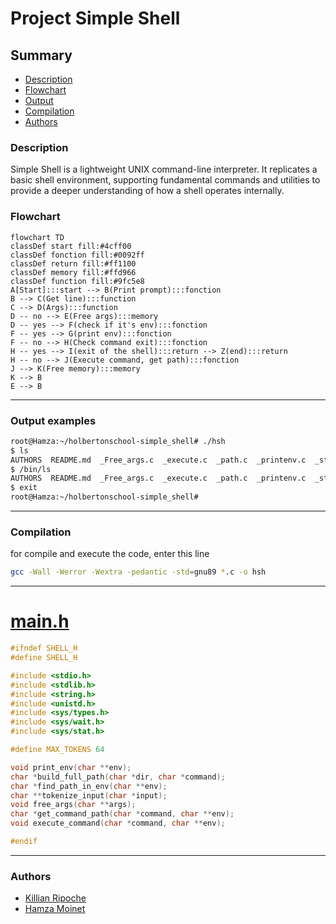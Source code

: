 # Project Simple Shell


## Summary
- [Description](#description)
- [Flowchart](#Flowchart)
- [Output](#Output)
- [Compilation](#Compilation)
- [Authors](#Authors)

### Description

Simple Shell is a lightweight UNIX command-line interpreter. It replicates a basic shell environment, supporting fundamental commands and utilities to provide a deeper understanding of how a shell operates internally.

### Flowchart

```mermaid
flowchart TD
classDef start fill:#4cff00
classDef fonction fill:#0092ff
classDef return fill:#ff1100
classDef memory fill:#ffd966
classDef function fill:#9fc5e8
A[Start]:::start --> B(Print prompt):::fonction
B --> C(Get line):::function
C --> D(Args):::function
D -- no --> E(Free args):::memory
D -- yes --> F(check if it's env):::fonction
F -- yes --> G(print env):::fonction
F -- no --> H(Check command exit):::fonction
H -- yes --> I(exit of the shell):::return --> Z(end):::return
H -- no --> J(Execute command, get path):::fonction
J --> K(Free memory):::memory
K --> B
E --> B
```

---
### Output examples

```bash
root@Hamza:~/holbertonschool-simple_shell# ./hsh
$ ls
AUTHORS  README.md  _Free_args.c  _execute.c  _path.c  _printenv.c  _strtok.c  exercice_test  hsh  main.h  man_1_simple_shell  shell.c
$ /bin/ls
AUTHORS  README.md  _Free_args.c  _execute.c  _path.c  _printenv.c  _strtok.c  exercice_test  hsh  main.h  man_1_simple_shell  shell.c
$ exit
root@Hamza:~/holbertonschool-simple_shell#
```

---
### Compilation

for compile and execute the code, enter this line




```bash
gcc -Wall -Werror -Wextra -pedantic -std=gnu89 *.c -o hsh
```

---

# [main.h](https://github.com/KillianRipoche/holbertonschool-simple_shell/blob/main/main.h)

```c
#ifndef SHELL_H
#define SHELL_H

#include <stdio.h>
#include <stdlib.h>
#include <string.h>
#include <unistd.h>
#include <sys/types.h>
#include <sys/wait.h>
#include <sys/stat.h>

#define MAX_TOKENS 64

void print_env(char **env);
char *build_full_path(char *dir, char *command);
char *find_path_in_env(char **env);
char **tokenize_input(char *input);
void free_args(char **args);
char *get_command_path(char *command, char **env);
void execute_command(char *command, char **env);

#endif
```

---

### Authors

- [Killian Ripoche](https://github.com/KillianRipoche)
- [Hamza Moinet](https://www.github.com/HamzaMoinet)

